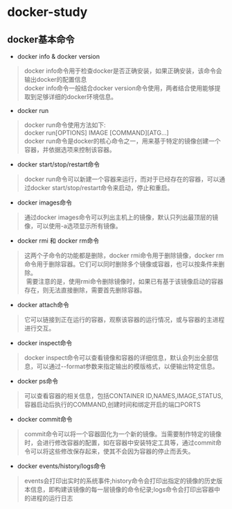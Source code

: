 # docker-study
## docker基本命令
+ docker info & docker version 

> docker info命令用于检查docker是否正确安装，如果正确安装，该命令会输出docker的配置信息  
docker info命令一般结合docker version命令使用，两者结合使用能够提取到足够详细的docker环境信息。  

+ docker run  

> docker run命令使用方法如下:  
docker run[OPTIONS] IMAGE [COMMAND][ATG...]  
docker run命令是docker的核心命令之一，用来基于特定的镜像创建一个容器，并依据选项来控制该容器。  

+ docker start/stop/restart命令  

> docker run命令可以新建一个容器来运行，而对于已经存在的容器，可以通过docker start/stop/restart命令来启动，停止和重启。  

+ docker images命令  

> 通过docker images命令可以列出主机上的镜像，默认只列出最顶层的镜像，可以使用-a选项显示所有镜像。  

+ docker rmi 和 docker rm命令  

> 这两个子命令的功能都是删除，docker rmi命令用于删除镜像，docker rm命令用于删除容器。它们可以同时删除多个镜像或容器，也可以按条件来删除。  
  需要注意的是，使用rmi命令删除镜像时，如果已有基于该镜像启动的容器存在，则无法直接删除，需要首先删除容器。  
  
+ docker attach命令  

> 它可以链接到正在运行的容器，观察该容器的运行情况，或与容器的主进程进行交互。  

+ docker inspect命令  

> docker inspect命令可以查看镜像和容器的详细信息，默认会列出全部信息，可以通过--format参数来指定输出的模版格式，以便输出特定信息。

+ docker ps命令  

> 可以查看容器的相关信息，包括CONTAINER ID,NAMES,IMAGE,STATUS,容器启动后执行的COMMAND,创建时间和绑定开启的端口PORTS  

+ docker commit命令  

> commit命令可以将一个容器固化为一个新的镜像。当需要制作特定的镜像时，会进行修改容器的配置，如在容器中安装特定工具等，通过commit命令可以将这些修改保存起来，使其不会因为容器的停止而丢失。  

+ docker events/history/logs命令

> events会打印出实时的系统事件;history命令会打印出指定的镜像的历史版本信息，即构建该镜像的每一层镜像的命令纪录;logs命令会打印出容器中的进程的运行日志
